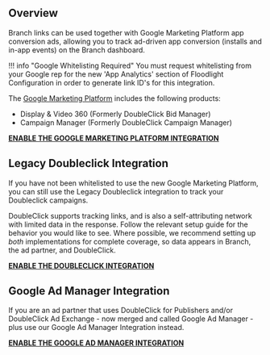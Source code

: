 ## Overview

Branch links can be used together with Google Marketing Platform app conversion ads, allowing you to track ad-driven app conversion (installs and in-app events) on the Branch dashboard.

!!! info "Google Whitelisting Required"
	You must request whitelisting from your Google rep for the new 'App Analytics' section of Floodlight Configuration in order to generate link ID's for this integration.

The [Google Marketing Platform](https://support.google.com/dcm/answer/9015629?hl=en) includes the following products:

- Display & Video 360 (Formerly DoubleClick Bid Manager)
- Campaign Manager (Formerly DoubleClick Campaign Manager)

**[ENABLE THE GOOGLE MARKETING PLATFORM INTEGRATION](/deep-linked-ads/google-marketing-platform-app-conversion-tracking/)**

## Legacy Doubleclick Integration

If you have not been whitelisted to use the new Google Marketing Platform, you can still use the Legacy Doubleclick integration to track your Doubleclick campaigns.

DoubleClick supports tracking links, and is also a self-attributing network with limited data in the response. Follow the relevant setup guide for the behavior you would like to see. Where possible, we recommend setting up *both* implementations for complete coverage, so data appears in Branch, the ad partner, and DoubleClick.

**[ENABLE THE DOUBLECLICK INTEGRATION](/deep-linked-ads/doubleclick-mobile-tracking/)**

## Google Ad Manager Integration

If you are an ad partner that uses DoubleClick for Publishers and/or DoubleClick Ad Exchange - now merged and called Google Ad Manager - plus use our Google Ad Manager Integration instead.

**[ENABLE THE GOOGLE AD MANAGER INTEGRATION](/deep-linked-ads/google-ad-manager-mobile-tracking/)**
